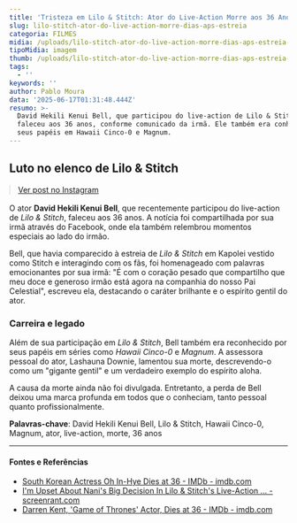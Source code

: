 ```yaml
---
title: 'Tristeza em Lilo & Stitch: Ator do Live-Action Morre aos 36 Anos'
slug: lilo-stitch-ator-do-live-action-morre-dias-aps-estreia
categoria: FILMES
midia: /uploads/lilo-stitch-ator-do-live-action-morre-dias-aps-estreia-thumb.png
tipoMidia: imagem
thumb: /uploads/lilo-stitch-ator-do-live-action-morre-dias-aps-estreia-thumb.png
tags:
  - ''
keywords: ''
author: Pablo Moura
data: '2025-06-17T01:31:48.444Z'
resumo: >-
  David Hekili Kenui Bell, que participou do live-action de Lilo & Stitch,
  faleceu aos 36 anos, conforme comunicado da irmã. Ele também era conhecido por
  seus papéis em Hawaii Cinco-0 e Magnum.
---
```


## Luto no elenco de Lilo & Stitch

<blockquote class="instagram-media" data-instgrm-permalink="https://www.instagram.com/p/DKNDpzhRBwU/" data-instgrm-version="14" style="width:100%; max-width:540px; margin:1rem auto;"><a href="https://www.instagram.com/p/DKNDpzhRBwU/">Ver post no Instagram</a></blockquote>

O ator **David Hekili Kenui Bell**, que recentemente participou do live-action de *Lilo & Stitch*, faleceu aos 36 anos. A notícia foi compartilhada por sua irmã através do Facebook, onde ela também relembrou momentos especiais ao lado do irmão.

Bell, que havia comparecido à estreia de *Lilo & Stitch* em Kapolei vestido como Stitch e interagindo com os fãs, foi homenageado com palavras emocionantes por sua irmã: "É com o coração pesado que compartilho que meu doce e generoso irmão está agora na companhia do nosso Pai Celestial", escreveu ela, destacando o caráter brilhante e o espírito gentil do ator.

### Carreira e legado

Além de sua participação em *Lilo & Stitch*, Bell também era reconhecido por seus papéis em séries como *Hawaii Cinco-0* e *Magnum*. A assessora pessoal do ator, Lashauna Downie, lamentou sua morte, descrevendo-o como um "gigante gentil" e um verdadeiro exemplo do espírito aloha.

A causa da morte ainda não foi divulgada. Entretanto, a perda de Bell deixou uma marca profunda em todos que o conheciam, tanto pessoal quanto profissionalmente.

**Palavras-chave**: David Hekili Kenui Bell, Lilo & Stitch, Hawaii Cinco-0, Magnum, ator, live-action, morte, 36 anos

---

#### Fontes e Referências

- [South Korean Actress Oh In-Hye Dies at 36 - IMDb - imdb.com](https://www.imdb.com/news/ni63022211/)
- [I'm Upset About Nani's Big Decision In Lilo & Stitch's Live-Action ... - screenrant.com](https://screenrant.com/lilo-and-stitch-2025-ending-nani-lilo-guardianship-decision-reaction/)
- [Darren Kent, 'Game of Thrones' Actor, Dies at 36 - IMDb - imdb.com](https://www.imdb.com/news/ni64199252/)
